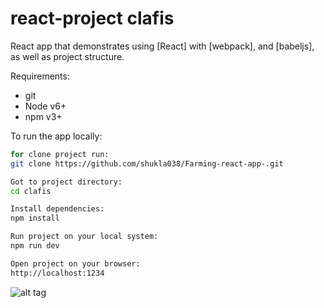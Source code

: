 # react-project clafis

React app that demonstrates using [React] with [webpack], and [babeljs], as well as project structure.

Requirements:
- git
- Node v6+
- npm v3+

To run the app locally:

```bash
for clone project run:
git clone https://github.com/shukla038/Farming-react-app-.git

Got to project directory:
cd clafis

Install dependencies:
npm install

Run project on your local system:
npm run dev

Open project on your browser: 
http://localhost:1234
```
 ![alt tag](https://ibb.co/dSwxs7)
 
